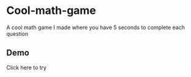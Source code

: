 # Cool-math-game
 A cool math game I made where you have 5 seconds to complete each question

## Demo
Click here to try